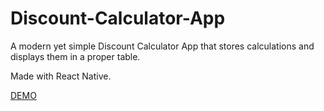 # Discount-Calculator-App
A modern yet simple Discount Calculator App that stores calculations and displays them in a proper table.

Made with React Native.

[DEMO](https://youtu.be/EWjV0Suhfzs)
